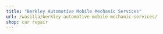 ```yaml
---
title: "Berkley Automotive Mobile Mechanic Services"
url: /wasilla/berkley-automotive-mobile-mechanic-services/
shop: car repair
---
```

